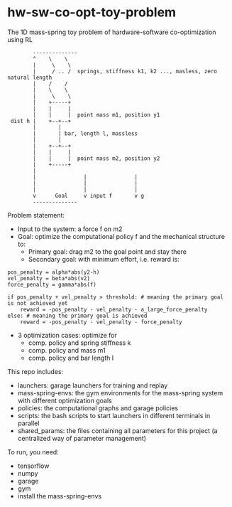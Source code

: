 # hw-sw-co-opt-toy-problem
The 1D mass-spring toy problem of hardware-software co-optimization using RL
```
        --------------
        ^    \    \
        |     \    \
        |     / .. /  springs, stiffness k1, k2 ..., masless, zero natural length 
        |    /    /
        |    \    \
        |     \    \
        |    +-----+
        |    |     |
        |    |     |  point mass m1, position y1
 dist h |    +--+--+
        |       |
        |       | bar, length l, massless
        |       |
        |    +--+--+
        |    |     |
        |    |     |  point mass m2, position y2
        |    +-----+
        |                               
        |               |               |
        |               |               |
        |               |               |
        v      Goal     v input f       v g
        --------------
```
Problem statement:
- Input to the system: a force f on m2
- Goal: optimize the computational policy f and the mechanical structure to:
    - Primary goal: drag m2 to the goal point and stay there 
    - Secondary goal: with minimum effort,
i.e. reward is: 
```
pos_penalty = alpha*abs(y2-h)
vel_penalty = beta*abs(v2)
force_penalty = gamma*abs(f)

if pos_penalty + vel_penalty > threshold: # meaning the primary goal is not achieved yet
    reward = -pos_penalty - vel_penalty - a_large_force_penalty
else: # meaning the primary goal is achieved
    reward = -pos_penalty - vel_penalty - force_penalty
``` 
- 3 optimization cases: optimize for
    - comp. policy and spring stiffness k
    - comp. policy and mass m1
    - comp. policy and bar length l

This repo includes:
- launchers: garage launchers for training and replay
- mass-spring-envs: the gym environments for the mass-spring system with different optimization goals
- policies: the computational graphs and garage policies
- scripts: the bash scripts to start launchers in different terminals in parallel
- shared_params: the files containing all parameters for this project (a centralized way of parameter management)

To run, you need:
- tensorflow
- numpy
- garage
- gym
- install the mass-spring-envs